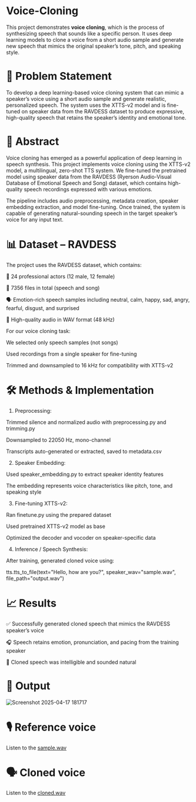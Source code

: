 # Voice-Cloning

This project demonstrates **voice cloning**, which is the process of synthesizing speech that sounds like a specific person. It uses deep learning models to clone a voice from a short audio sample and generate new speech that mimics the original speaker’s tone, pitch, and speaking style.

# 📌 Problem Statement

To develop a deep learning-based voice cloning system that can mimic a speaker’s voice using a short audio sample and generate realistic, personalized speech. The system uses the XTTS-v2 model and is fine-tuned on speaker data from the RAVDESS dataset to produce expressive, high-quality speech that retains the speaker’s identity and emotional tone.

# 🧾 Abstract

Voice cloning has emerged as a powerful application of deep learning in speech synthesis. This project implements voice cloning using the XTTS-v2 model, a multilingual, zero-shot TTS system. We fine-tuned the pretrained model using speaker data from the RAVDESS (Ryerson Audio-Visual Database of Emotional Speech and Song) dataset, which contains high-quality speech recordings expressed with various emotions.

The pipeline includes audio preprocessing, metadata creation, speaker embedding extraction, and model fine-tuning. Once trained, the system is capable of generating natural-sounding speech in the target speaker’s voice for any input text.

# 📊 Dataset – RAVDESS
The project uses the RAVDESS dataset, which contains:

🎤 24 professional actors (12 male, 12 female)

🧠 7356 files in total (speech and song)

🗣️ Emotion-rich speech samples including neutral, calm, happy, sad, angry, fearful, disgust, and surprised

📁 High-quality audio in WAV format (48 kHz)

For our voice cloning task:

We selected only speech samples (not songs)

Used recordings from a single speaker for fine-tuning

Trimmed and downsampled to 16 kHz for compatibility with XTTS-v2

# 🛠️ Methods & Implementation
1. Preprocessing:
   
Trimmed silence and normalized audio with preprocessing.py and trimming.py

Downsampled to 22050 Hz, mono-channel

Transcripts auto-generated or extracted, saved to metadata.csv

2. Speaker Embedding:

Used speaker_embedding.py to extract speaker identity features

The embedding represents voice characteristics like pitch, tone, and speaking style

3. Fine-tuning XTTS-v2:

Ran finetune.py using the prepared dataset

Used pretrained XTTS-v2 model as base

Optimized the decoder and vocoder on speaker-specific data

4. Inference / Speech Synthesis:
   
After training, generated cloned voice using:

tts.tts_to_file(text="Hello, how are you?", speaker_wav="sample.wav", file_path="output.wav")

# 📈 Results
✅ Successfully generated cloned speech that mimics the RAVDESS speaker’s voice

🎧 Speech retains emotion, pronunciation, and pacing from the training speaker

💬 Cloned speech was intelligible and sounded natural



# 📢 Output
![Screenshot 2025-04-17 181717](https://github.com/user-attachments/assets/0cb2f073-6168-4853-ba19-5b7afd263121)


# 🎙️ Reference voice
Listen to the [sample.wav](https://github.com/Aarthi2005/Voice-Cloning/blob/main/voice_Harvard.wav)

# 🗣️ Cloned voice
Listen to the [cloned.wav](https://github.com/Aarthi2005/Voice-Cloning/blob/main/cloned_voice.wav)



